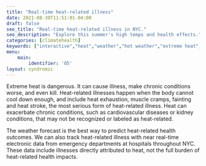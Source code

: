 ```yaml
---
title: "Real-time heat-related illness"
date: 2021-08-30T11:51:01-04:00
draft: false
seo_title: "Real-time heat-related illness in NYC."
seo_description: "Explore this summer's high temps and health effects."
categories: [climatehealth]
keywords: ["interactive","heat","weather","hot weather","extreme heat","heat mortality","heat-related illness","emergency room","emergency department","ED visit"]
menu:
    main:
        identifier: '05'
layout: syndromic
---
```


Extreme heat is dangerous. It can cause illness, make chronic conditions worse, and even kill. Heat-related illnesses happen when the body cannot cool down enough, and include heat exhaustion, muscle cramps, fainting and heat stroke, the most serious form of heat-related illness. Heat can exacerbate chronic conditions, such as cardiovascular diseases or kidney conditions, that may not be recognized or labeled as heat-related.

The weather forecast is the best way to predict heat-related health outcomes. We can also track heat-related illness with near real-time electronic data from emergency departments at hospitals throughout NYC. These data include illnesses directly attributed to heat, not the full burden of heat-related health impacts.




